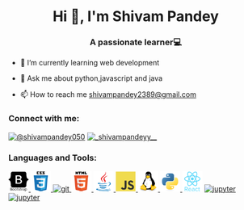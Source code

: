 <h1 align="center">Hi 👋, I'm Shivam Pandey</h1>
<h3 align="center"> A passionate learner💻</h3>

- 🌱 I’m currently learning web development

- 💬 Ask me about python,javascript and java

- 📫 How to reach me shivampandey2389@gmail.com

<h3 align="left">Connect with me:</h3>
<p align="left">
<a href="https://twitter.com/@shivampandey050" target="blank"><img align="center" src="https://static.toiimg.com/thumb/msid-102075304,width-1280,height-720,resizemode-4/102075304.jpg" alt="@shivampandey050" height="35" width="60" /></a>
<a href="https://linkedin.com/in/https://www.linkedin.com/in/shivam-pandey-1440a925b/" target="blank"><img align="center" src="https://play-lh.googleusercontent.com/VRMWkE5p3CkWhJs6nv-9ZsLAs1QOg5ob1_3qg-rckwYW7yp1fMrYZqnEFpk0IoVP4LM=w240-h480-rw" alt="_shivampandeyy__" height="40" width="40" /></a>
</p>

<h3 align="left">Languages and Tools:</h3>
<p align="left"> <a href="https://getbootstrap.com" target="_blank" rel="noreferrer"> <img src="https://raw.githubusercontent.com/devicons/devicon/master/icons/bootstrap/bootstrap-plain-wordmark.svg" alt="bootstrap" width="40" height="40"/> </a> <a href="https://www.w3schools.com/css/" target="_blank" rel="noreferrer"> <img src="https://raw.githubusercontent.com/devicons/devicon/master/icons/css3/css3-original-wordmark.svg" alt="css3" width="40" height="40"/> </a> <a href="https://git-scm.com/" target="_blank" rel="noreferrer"> <img src="https://www.vectorlogo.zone/logos/git-scm/git-scm-icon.svg" alt="git" width="40" height="40"/> </a> <a href="https://www.w3.org/html/" target="_blank" rel="noreferrer"> <img src="https://raw.githubusercontent.com/devicons/devicon/master/icons/html5/html5-original-wordmark.svg" alt="html5" width="40" height="40"/> </a> <a href="https://www.java.com" target="_blank" rel="noreferrer"> <img src="https://raw.githubusercontent.com/devicons/devicon/master/icons/java/java-original.svg" alt="java" width="40" height="40"/> </a> <a href="https://developer.mozilla.org/en-US/docs/Web/JavaScript" target="_blank" rel="noreferrer"> <img src="https://raw.githubusercontent.com/devicons/devicon/master/icons/javascript/javascript-original.svg" alt="javascript" width="40" height="40"/> </a> <a href="https://www.linux.org/" target="_blank" rel="noreferrer"> <img src="https://raw.githubusercontent.com/devicons/devicon/master/icons/linux/linux-original.svg" alt="linux" width="40" height="40"/> </a> <a href="https://www.python.org" target="_blank" rel="noreferrer"> <img src="https://raw.githubusercontent.com/devicons/devicon/master/icons/python/python-original.svg" alt="python" width="40" height="40"/> </a> <a href="https://reactjs.org/" target="_blank" rel="noreferrer"> <img src="https://raw.githubusercontent.com/devicons/devicon/master/icons/react/react-original-wordmark.svg" alt="react" width="40" height="40"/></a> <a href="https://jupyter.org/" target="_blank" rel="noreferrer"><img src="https://miro.medium.com/v2/resize:fit:750/1*XEzukXOEUudcXkyrouu3vw.jpeg" alt="jupyter" width="40" height="40"/></a><br><a href="https://nodejs.org/" target="_blank" rel="noreferrer"><img src="https://www.step2gen.com/WebsiteAssets/assets/images/nodejs.svg" alt="jupyter" width="40" height="40"/></a></p>
